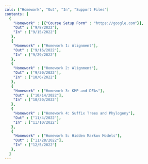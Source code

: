 ```yaml
---
cols: ["Homework", "Out", "In", "Support Files"]
contents: [
  {
    "Homework" : [{"Course Setup Form" : "https://google.com"}],
    "Out" : ["9/8/2022"],
    "In" : ["9/15/2022"]
   },
   {
    "Homework" : ["Homework 1: Alignment"],
    "Out" : ["9/16/2022"],
    "In" : ["9/29/2022"]
   },
   {
    "Homework" : ["Homework 2: Alignment"],
    "Out" : ["9/30/2022"],
    "In" : ["10/6/2022"]
   },
   {
    "Homework" : ["Homework 3: KMP and DFAs"],
    "Out" : ["10/14/2022"],
    "In" : ["10/20/2022"]
   },
   {
    "Homework" : ["Homework 4: Suffix Trees and Phylogeny"],
    "Out" : ["11/4/2022"],
    "In" : ["11/10/2022"]
   },
   {
    "Homework" : ["Homework 5: Hidden Markov Models"],
    "Out" : ["11/28/2022"],
    "In" : ["12/5/2022"]
   },
  ]
---
```

<!-- link format (include braces) {"Homework 1: Alignment": "https://google.com"} -->